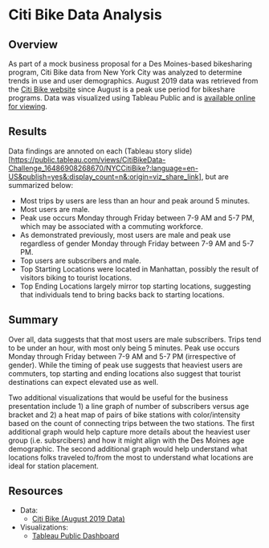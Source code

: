 # Citi Bike Data Analysis

## Overview
As part of a mock business proposal for a Des Moines-based bikesharing program, Citi Bike data from New York City was analyzed to determine trends in use and user demographics. August 2019 data was retrieved from the [Citi Bike website](https://ride.citibikenyc.com/system-data) since August is a peak use period for bikeshare programs. Data was visualized using Tableau Public and is [available online for viewing](https://public.tableau.com/views/CitiBikeData-Challenge_16486908268670/NYCCitiBike?:language=en-US&publish=yes&:display_count=n&:origin=viz_share_link).
## Results
Data findings are annoted on each (Tableau story slide)[https://public.tableau.com/views/CitiBikeData-Challenge_16486908268670/NYCCitiBike?:language=en-US&publish=yes&:display_count=n&:origin=viz_share_link], but are summarized below:
  - Most trips by users are less than an hour and peak around 5 minutes.
  - Most users are male.
  - Peak use occurs Monday through Friday between 7-9 AM and 5-7 PM, which may be associated with a commuting workforce.
  - As demonstrated previously, most users are male and peak use regardless of gender Monday through Friday between 7-9 AM and 5-7 PM.
  - Top users are subscribers and male.
  - Top Starting Locations were located in Manhattan, possibly the result of visitors biking to tourist locations.
  - Top Ending Locations largely mirror top starting locations, suggesting that individuals tend to bring backs back to starting locations.

## Summary
Over all, data suggests that that most users are male subscribers. Trips tend to be under an hour, with most only being 5 minutes. Peak use occurs Monday through Friday between 7-9 AM and 5-7 PM (irrespective of gender). While the timing of peak use suggests that heaviest users are commuters, top starting and ending locations also suggest that tourist destinations can expect elevated use as well.

Two additional visualizations that would be useful for the business presentation include 1) a line graph of number of subscribers versus age bracket and 2) a heat map of pairs of bike stations with color/intensity based on the count of connecting trips between the two stations. The first additional graph would help capture more details about the heaviest user group (i.e. subsrcibers) and how it might align with the Des Moines age demographic. The second additional graph would help understand what locations folks traveled to/from the most to understand what locations are ideal for station placement.

## Resources
- Data:
  - [Citi Bike (August 2019 Data)](https://ride.citibikenyc.com/system-data)
- Visualizations:
  - [Tableau Public Dashboard](https://public.tableau.com/views/CitiBikeData-Challenge_16486908268670/NYCCitiBike?:language=en-US&publish=yes&:display_count=n&:origin=viz_share_link)
